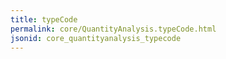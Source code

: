 ```yaml
---
title: typeCode
permalink: core/QuantityAnalysis.typeCode.html
jsonid: core_quantityanalysis_typecode
---
```


